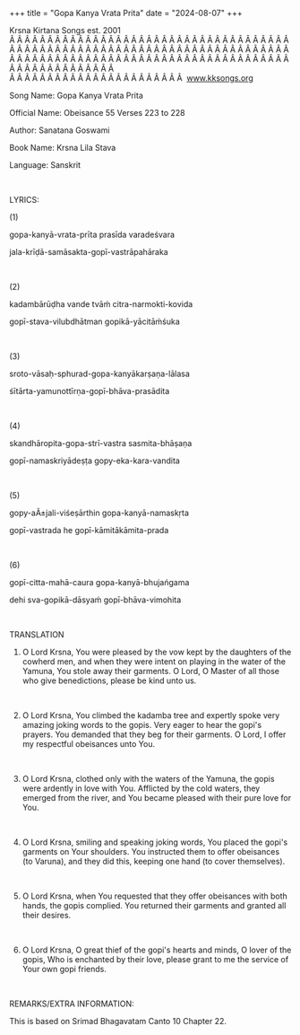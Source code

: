 +++ 
title = "Gopa Kanya Vrata Prita"
date = "2024-08-07"
+++

Krsna Kirtana Songs est. 2001
Â Â Â Â Â Â Â Â Â Â Â Â Â Â Â Â Â Â Â Â Â Â Â Â Â Â Â Â Â Â Â Â Â Â Â Â Â Â Â Â Â Â Â Â Â Â Â Â Â Â Â Â Â Â Â Â Â Â Â Â Â Â Â Â Â Â Â Â Â Â Â Â Â Â Â Â Â Â Â Â Â Â Â Â Â Â Â Â Â Â Â Â Â Â Â Â Â Â Â Â Â Â Â Â Â Â Â Â Â Â Â Â Â Â Â Â Â Â Â Â Â Â Â Â Â  
Â Â Â Â Â Â Â Â Â Â Â Â Â Â Â Â Â Â Â Â Â Â Â  
www.kksongs.org








Song Name: Gopa Kanya Vrata Prita


Official Name: Obeisance 55 Verses 223 to 228


Author: 
Sanatana Goswami


Book Name: 
Krsna Lila Stava


Language: 
Sanskrit




 


LYRICS:


(1)


gopa-kanyā-vrata-prīta prasīda varadeśvara 


jala-krīḍā-samāsakta-gopī-vastrāpahāraka


 


(2)


kadambārūḍha vande tvāḿ citra-narmokti-kovida



gopī-stava-vilubdhātman
gopikā-yācitāḿśuka 


 


(3)


sroto-vāsaḥ-sphurad-gopa-kanyākarṣaṇa-lālasa



śītārta-yamunottīrṇa-gopī-bhāva-prasādita



 


(4)


skandhāropita-gopa-strī-vastra sasmita-bhāṣaṇa 


gopī-namaskriyādeṣṭa gopy-eka-kara-vandita 


 


(5)


gopy-aÃ±jali-viśeṣārthin gopa-kanyā-namaskṛta 


gopī-vastrada he gopī-kāmitākāmita-prada 


 


(6)


gopī-citta-mahā-caura gopa-kanyā-bhujańgama 


dehi sva-gopikā-dāsyaḿ gopī-bhāva-vimohita


 


TRANSLATION


1) O Lord Krsna, You were
pleased by the vow kept by the daughters of the cowherd men, and when they were
intent on playing in the water of the Yamuna, You stole away their garments. O
Lord, O Master of all those who give benedictions, please be kind unto us.


 


2) O Lord Krsna, You
climbed the kadamba tree and expertly spoke very amazing joking words to the
gopis. Very eager to hear the gopi's prayers. You demanded that they beg for
their garments. O Lord, I offer my respectful obeisances unto You.


 


3) O Lord Krsna, clothed
only with the waters of the Yamuna, the gopis were ardently in love with You.
Afflicted by the cold waters, they emerged from the river, and You became
pleased with their pure love for You.


 


4) O Lord Krsna, smiling
and speaking joking words, You placed the gopi's garments on Your shoulders.
You instructed them to offer obeisances (to Varuna), and they did this, keeping
one hand (to cover themselves).


 


5) O Lord Krsna, when You
requested that they offer obeisances with both hands, the gopis complied. You returned
their garments and granted all their desires.


 


6) O Lord Krsna, O great
thief of the gopi's hearts and minds, O lover of the gopis, Who is enchanted by
their love, please grant to me the service of Your own gopi friends.


 


REMARKS/EXTRA INFORMATION:


This
is based on Srimad Bhagavatam Canto 10 Chapter 22.